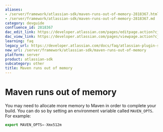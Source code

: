 ```yaml
---
aliases:
- /server/framework/atlassian-sdk/maven-runs-out-of-memory-2818367.html
- /server/framework/atlassian-sdk/maven-runs-out-of-memory-2818367.md
category: devguide
confluence_id: 2818367
dac_edit_link: https://developer.atlassian.com/pages/editpage.action?cjm=wozere&pageId=2818367
dac_view_link: https://developer.atlassian.com/pages/viewpage.action?cjm=wozere&pageId=2818367
learning: faq
legacy_url: https://developer.atlassian.com/docs/faq/atlassian-plugin-sdk-faq/maven-runs-out-of-memory
new_url: /server/framework/atlassian-sdk/maven-runs-out-of-memory
platform: server
product: atlassian-sdk
subcategory: other
title: Maven runs out of memory
---
```

# Maven runs out of memory

You may need to allocate more memory to Maven in order to complete your build. You can do so by setting an environment variable called `MAVEN_OPTS`. For example:

``` javascript
export MAVEN_OPTS=-Xmx512m
```













































